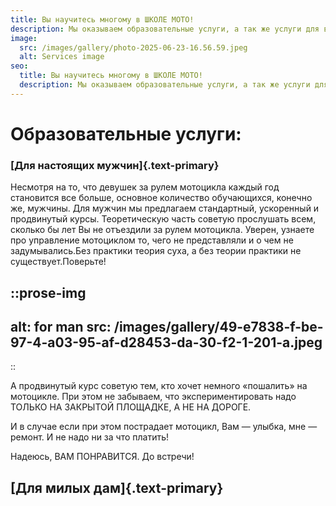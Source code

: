 ```yaml
---
title: Вы научитесь многому в ШКОЛЕ МОТО!
description: Мы оказываем образовательные услуги, а так же услуги для вашего мотоцикла
image:
  src: /images/gallery/photo-2025-06-23-16.56.59.jpeg
  alt: Services image
seo:
  title: Вы научитесь многому в ШКОЛЕ МОТО!
  description: Мы оказываем образовательные услуги, а так же услуги для вашего мотоцикла
---
```


# Образовательные услуги:

### [Для настоящих мужчин]{.text-primary}

Несмотря на то, что девушек за рулем мотоцикла каждый год становится все больше, основное количество обучающихся, конечно же, мужчины. Для мужчин мы предлагаем стандартный, ускоренный и продвинутый курсы. Теоретическую часть советую прослушать всем, сколько бы лет Вы не отъездили за рулем мотоцикла. Уверен, узнаете про управление мотоциклом то, чего не представляли и о чем не задумывались.Без практики теория суха, а без теории практики не существует.Поверьте!

::prose-img
---
alt: for man
src: /images/gallery/49-e7838-f-be-97-4-a03-95-af-d28453-da-30-f2-1-201-a.jpeg
---
::

А продвинутый курс советую тем, кто хочет немного «пошалить» на мотоцикле. При этом не забываем, что экспериментировать надо ТОЛЬКО НА ЗАКРЫТОЙ ПЛОЩАДКЕ, А НЕ НА ДОРОГЕ.

И в случае если при этом пострадает мотоцикл, Вам — улыбка, мне — ремонт. И не надо ни за что платить!

Надеюсь, ВАМ ПОНРАВИТСЯ. До встречи!

## [Для милых дам]{.text-primary}

